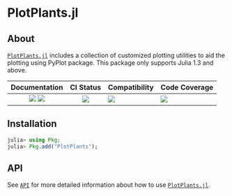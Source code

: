 # PlotPlants.jl

<!-- Links and shortcuts -->
[pp-url]: https://Yujie-W.github.io/PlotPlants.jl
[pp-api]: https://yujie-w.github.io/PlotPlants.jl/stable/API/

[dev-img]: https://img.shields.io/badge/docs-dev-blue.svg
[dev-url]: https://Yujie-W.github.io/PlotPlants.jl/dev/

[rel-img]: https://img.shields.io/badge/docs-stable-blue.svg
[rel-url]: https://Yujie-W.github.io/PlotPlants.jl/stable/

[st-img]: https://github.com/Yujie-W/PlotPlants.jl/workflows/JuliaStable/badge.svg?branch=main
[st-url]: https://github.com/Yujie-W/PlotPlants.jl/actions?query=branch%3A"main"++workflow%3A"JuliaStable"

[min-img]: https://github.com/Yujie-W/PlotPlants.jl/workflows/Julia-1.3/badge.svg?branch=main
[min-url]: https://github.com/Yujie-W/PlotPlants.jl/actions?query=branch%3A"main"++workflow%3A"Julia-1.3"

[cov-img]: https://codecov.io/gh/Yujie-W/PlotPlants.jl/branch/main/graph/badge.svg
[cov-url]: https://codecov.io/gh/Yujie-W/PlotPlants.jl

## About

[`PlotPlants.jl`][pp-url] includes a collection of customized plotting utilities to aid the plotting using PyPlot package. This package only supports Julia 1.3 and above.

| Documentation                                   | CI Status             | Compatibility           | Code Coverage           |
|:-----------------------------------------------:|:---------------------:|:------------------------|:------------------------|
| [![][dev-img]][dev-url] [![][rel-img]][rel-url] | [![][st-img]][st-url] | [![][min-img]][min-url] | [![][cov-img]][cov-url] |




## Installation
```julia
julia> using Pkg;
julia> Pkg.add("PlotPlants");
```




## API
See [`API`][pp-api] for more detailed information about how to use [`PlotPlants.jl`][pp-url].
